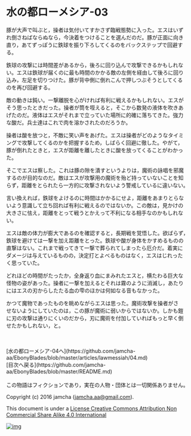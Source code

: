 # 水の都ローメシア-03

豚が大声で叫ぶと，操者は気付いてすかさず臨戦態勢に入った。エスはいず  
れ倒さねばならぬなら，今決着をつけることを選んだのだ。豚が正面に向き  
直り，あてずっぽうに鉄球を振り下ろしてくるのをバックステップで回避す  
る。  

鉄球の攻撃には時間差があるから，後ろに回り込んで攻撃できるかもしれな  
い。エスは鉄球が届くのに最も時間のかかる敵の左側を経由して後ろに回り  
込み，左足を切りつけた。豚が背中側に倒れこんで押しつぶそうとしてくる  
のを再び回避する。  

敵の動きは鈍い。一撃離脱を心がければ有利に戦えるかもしれない。エスが  
そう思ったときだった。操者が筒を咥えると，そこから数発の液体を吹きあ  
げたのだ。液体はエスがそれまで立っていた場所に的確に落ちてきた。強力  
な酸だ。兵士達はこれで肉を溶かされたのだろうか。  

操者は酸を放つと，不敵に笑い声をあげた。エスは操者がどのようなタイミ  
ングで攻撃してくるのかを把握するため，しばらく回避に徹した。やがて，  
豚が倒れたときと，エスが距離を離したときに酸を放ってくることがわかっ  
た。  

そこでエスは察した。これは豚の隙を潰すというよりは，魔術の詠唱を邪魔  
するのが目的なのだ。敵はエスが攻撃用の魔術を殆ど持っていないことを知  
らず，距離をとられたら一方的に攻撃されないよう警戒しているに違いない。  

言い換えれば，鉄球をよけるのに時間はかかるにせよ，距離をあまりとらな  
いよう意識して立ち回れば有利に戦えるのではないか。この敵は，見かけの  
大きさに怯え，距離をとって戦うとかえって不利になる相手なのかもしれな  
い。  

エスは敵の体力が膨大であるのを確認すると，長期戦を覚悟した。欲ばらず，  
鉄球を避けては一撃を加え距離をとった。鉄球や酸が身体をかすめるものの  
直撃はない。これまで戦ってきて一撃で葬られてしまったら厄介だ。着実に  
ダメージは与えているものの，決定打とよべるものはなく，エスはじれった  
く思っていた。  

どれほどの時間がたったか，全身返り血にまみれたエスと，横たわる巨大な  
怪物の姿があった。操者に一撃を加えるとそれは霧のように消滅し，あたり  
にはエスの刃からしたたる血の雫のほかは何如なる音もなかった。  

かつて魔物であったものを眺めながらエスは思った。魔術攻撃を操者がさ  
せないようにしていたのは，この豚が魔術に弱いからではないか。しかも鎧  
に刃の攻撃は通りにくいのだから，刃に魔術を付加していればもっと早く倒  
せたかもしれない，と。  

<br>  
<br>  
[水の都ローメシア-04へ](https://github.com/jamcha-aa/EbonyBlades/blob/master/articles/lawmessiah/04.md)  

<br>  
[目次へ戻る](https://github.com/jamcha-aa/EbonyBlades/blob/master/README.md)  
<br>  
<br>  
この物語はフィクションであり，実在の人物・団体とは一切関係ありません。  

Copyright (c) 2016 jamcha (jamcha.aa@gmail.com).  

This document is under a [License Creative Commons Attribution Non Commercial Share Alike 4.0 International](http://creativecommons.org/licenses/by-nc-sa/4.0/deed)  

[![img](http://i.creativecommons.org/l/by-nc-sa/3.0/80x15.png)](http://creativecommons.org/licenses/by-nc-sa/4.0/deed)